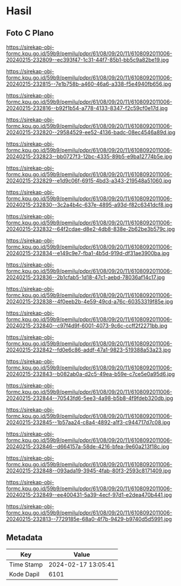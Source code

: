 # Hasil

## Foto C Plano

https://sirekap-obj-formc.kpu.go.id/59b9/pemilu/pdpr/61/08/09/20/11/6108092011006-20240215-232809--ec393f47-1c31-44f7-85b1-bb5c9a82be19.jpg

https://sirekap-obj-formc.kpu.go.id/59b9/pemilu/pdpr/61/08/09/20/11/6108092011006-20240215-232815--7e1b758b-a460-46a6-a338-f5e4940fb656.jpg

https://sirekap-obj-formc.kpu.go.id/59b9/pemilu/pdpr/61/08/09/20/11/6108092011006-20240215-232816--b92f1b54-a778-4133-8347-f2c59cf0e17d.jpg

https://sirekap-obj-formc.kpu.go.id/59b9/pemilu/pdpr/61/08/09/20/11/6108092011006-20240215-232820--29584529-ee52-4136-badc-08ec4546a89d.jpg

https://sirekap-obj-formc.kpu.go.id/59b9/pemilu/pdpr/61/08/09/20/11/6108092011006-20240215-232823--bb0727f3-12bc-4335-89b5-e9ba12774b5e.jpg

https://sirekap-obj-formc.kpu.go.id/59b9/pemilu/pdpr/61/08/09/20/11/6108092011006-20240215-232829--e1d9c06f-6915-4bd3-a343-219548a51060.jpg

https://sirekap-obj-formc.kpu.go.id/59b9/pemilu/pdpr/61/08/09/20/11/6108092011006-20240215-232830--3c2a4b4c-637e-4895-a93d-f82c6341dcf8.jpg

https://sirekap-obj-formc.kpu.go.id/59b9/pemilu/pdpr/61/08/09/20/11/6108092011006-20240215-232832--64f2cdae-d8e2-4db8-838e-2b62be3b579c.jpg

https://sirekap-obj-formc.kpu.go.id/59b9/pemilu/pdpr/61/08/09/20/11/6108092011006-20240215-232834--e149c9e7-fba1-4b5d-919d-df31ae3900ba.jpg

https://sirekap-obj-formc.kpu.go.id/59b9/pemilu/pdpr/61/08/09/20/11/6108092011006-20240215-232836--2b1cfab5-1d18-47c1-aebd-78036af14c17.jpg

https://sirekap-obj-formc.kpu.go.id/59b9/pemilu/pdpr/61/08/09/20/11/6108092011006-20240215-232838--4f0eeb2b-4e59-49cd-a76c-60353319f85e.jpg

https://sirekap-obj-formc.kpu.go.id/59b9/pemilu/pdpr/61/08/09/20/11/6108092011006-20240215-232840--c97f4d9f-6001-4073-9c6c-ccff2f2271bb.jpg

https://sirekap-obj-formc.kpu.go.id/59b9/pemilu/pdpr/61/08/09/20/11/6108092011006-20240215-232842--fd0e6c86-addf-47a1-9823-519388a53a23.jpg

https://sirekap-obj-formc.kpu.go.id/59b9/pemilu/pdpr/61/08/09/20/11/6108092011006-20240215-232843--b082ab0a-d2c5-49ea-b59e-c7ce5e0a95d6.jpg

https://sirekap-obj-formc.kpu.go.id/59b9/pemilu/pdpr/61/08/09/20/11/6108092011006-20240215-232844--70543fd6-5ee3-4a98-b5b8-4f9fdeb320db.jpg

https://sirekap-obj-formc.kpu.go.id/59b9/pemilu/pdpr/61/08/09/20/11/6108092011006-20240215-232845--1b57aa24-c8a4-4892-a1f3-c944717d7c08.jpg

https://sirekap-obj-formc.kpu.go.id/59b9/pemilu/pdpr/61/08/09/20/11/6108092011006-20240215-232846--d664157a-58de-4216-bfea-9e60a213f18c.jpg

https://sirekap-obj-formc.kpu.go.id/59b9/pemilu/pdpr/61/08/09/20/11/6108092011006-20240215-232848--093ada19-3945-4fab-80f3-2593c8171409.jpg

https://sirekap-obj-formc.kpu.go.id/59b9/pemilu/pdpr/61/08/09/20/11/6108092011006-20240215-232849--ee400431-5a39-4ecf-97d1-e2dea470b441.jpg

https://sirekap-obj-formc.kpu.go.id/59b9/pemilu/pdpr/61/08/09/20/11/6108092011006-20240215-232813--7729185e-68a0-4f7b-9429-b9740d5d5991.jpg


## Metadata

| Key        | Value               |
| ---------- | ------------------- |
| Time Stamp | 2024-02-17 13:05:41 |
| Kode Dapil | 6101                |



